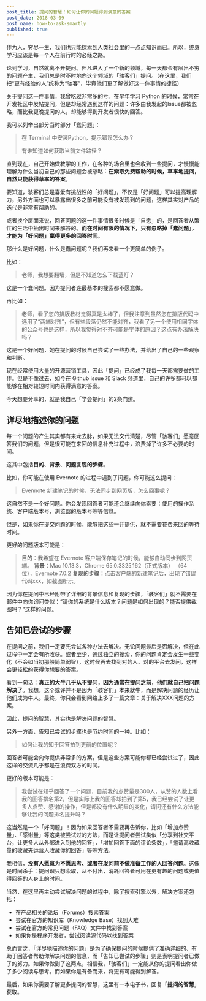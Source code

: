 ```yaml
---
post_title: 提问的智慧：如何让你的问题得到满意的答案
post_date: 2018-03-09
post_name: how-to-ask-smartly
published: true
---
```


作为人，穷尽一生，我们也只能探索到人类社会里的一点点知识而已。所以，终身学习应该是每一个人在前行时的必经之路。

论到学习，自然就离不开提问。但凡进入了一个新的领域，每一天都会有层出不穷的问题产生，我们总是时不时地向这个领域的「骇客们」提问。（在这里，我们把“更有经验的人”统称为“骇客”，毕竟他们更了解做好这一件事情的捷径）

关于提问这一件事情，我曾吃过非常多的亏。在早年学习 Python 的时候，常常在开发社区中发帖提问，但是却经常遇到这样的问题：许多由我发起的Issue都被忽略，而比我更晚提问的人，却能够得到开发者很快的回答。

我可以列举出部分当时部分「蠢问题」：

> 在 Terminal 中安装Python，提示错误怎么办？ 
>
> 有谁知道如何获取当前文件路径？

直到现在，自己开始做教学的工作，在各种的场合里也会收到一些提问，才慢慢能理解为什么当初自己的那些问题会被忽略：**在索取免费帮助的时候，草率地提问，自然只能获得草率的答案**。

要知道，骇客们总是喜爱有挑战性的「好问题」，不仅是「好问题」可以提高理解力，另外方面也可以暴露出很多之前可能没有被发现到的问题，这样其实对产品的迭代是非常有帮助的。

或者换个层面来说，回答问题的这一件事情很多时候是「自愿」的，是回答者从繁忙的生活中抽出时间来解答的。**而在时间有限的情况下，只有忽略掉「蠢问题」，才能为「好问题」赢得更多的回答时间**。

那什么是好问题，什么是蠢问题呢？我们再来看一个更简单的例子。

比如：

> 老师，我想要翻墙，但是不知道怎么下载蓝灯？

这是一个蠢问题。因为提问者连最基本的搜索都不愿意做。

再比如：

> 老师，看了您的排版教材觉得真是太棒了，但我注意到虽然您在排版代码中选用了“两端对齐”，但有些段落仍然不能对齐，我看了另一个使用相同字体的公众号也是这样，所以我觉得对不齐可能是字体的原因？这点有办法解决吗？

这是一个好问题，她在提问的时候自己尝试了一些办法，并给出了自己的一些观察和判断。

现在经常使用大量的开源营销工具，因此「提问」已经成了我每一天都需要做的工作。但是不像过去，如今在 Github issue 和 Slack 频道里，自己的许多都可以都能够在相对较短时间内获得满意的答案。

今天想要分享的，就是我自己「学会提问」的2条门道。

## 详尽地描述你的问题

每一个问题的产生其实都有来龙去脉，如果无法交代清楚，尽管「骇客们」愿意回答我们的问题，但是很可能在来回的信息补充过程中，浪费掉了许多不必要的时间。

这其中包括**目的**、**背景**、**问题复现的步骤**。

比如，你可能在使用 Evernote 的过程中遇到了问题，你可能这么提问：

> Evennote 新建笔记的时候，无法同步到网页版，怎么回事呢？

这自然不是一个好问题。你会发现回答者可能还会继续向你索要：使用的操作系统、客户端版本号、浏览器的版本号等等信息。

但是，如果你在提交问题的时候，能够把这些一并提供，就不需要花费来回的等待时间。

更好的问题版本可能是：

> **目的**：我希望在 Evernote 客户端保存笔记的时候，能够自动同步到网页端。
> **背景**：Mac 10.13.3，Chrome 65.0.3325.162（正式版本） （64 位），Evernote 7.0.2
> **复现的步骤**：点击客户端的新建笔记后，出现了错误代码xxx，如截图所示。

因为你在提问中已经附带了详细的背景信息和复现的步骤，「骇客们」就不需要在邮件中向你询问类似：“请你的系统是什么版本？问题是如何出现的？能否提供截图吗？”这样的问题。

## 告知已尝试的步骤

在提问之前，我们一定要先尝试各种办法去解决。无论问题最后是否解决，但在此过程中一定会有所收获。或者至少，通过独立的搜索，你的问题肯定会发生一些变化（不会如当初那般简单弱智），这时候再去找到对的人、对的平台去发问，这样会更轻松的获得你想要的答案。

看到一句话：**真正的大牛几乎从不提问，因为通常在提问之前，他们就自己把问题解决了**。我想，这个或许并不是因为「骇客们」本来就牛，而是解决问题的经历让他们成为牛人。最终，你只会看到网络上多了一篇文章：关于解决XXX问题的方案。

因此，提问的智慧，其实也是解决问题的智慧。

另外一方面，告知已尝试的步骤也是节约时间的一种。比如：

> 如何让我的知乎回答拍到更前的位置呢？

回答者可能会向你提供非常多的方案，但是这些方案可能你都已经尝试过了，因此这样的交流几乎都是在浪费双方的时间。

更好的版本可能是：

> 我尝试在知乎回答了一个问题，目前我的点赞量是300人，从赞的人数上看我的回答排名第2，但是实际上我的回答却拍到了第5，我已经尝试了让更多人点赞、感谢的操作，但是都没有什么明显的变化，请问还有什么方法能够让我的问题排名提升吗？

这当然是一个「好问题」！因为如果回答者不需要再告诉你，比如「增加点赞量」、「感谢量」等这类被尝试过的方法，而是让提问者尝试类似「分享到社交平台，让更多人从外部进入到他的回答」，「增加回答下面的评论条数」，「邀请高收藏量的收藏夹运营人收藏你的回答」等等方法。

我相信，**没有人愿意为不愿思考、或者在发问前不做准备工作的人回答问题**。这像是时间杀手：提问识只想索取，从不付出，消耗回答者可用在更有趣的问题或更值得回答的人身上的时间。

当然，在这里再主动尝试解决问题的过程中，除了搜索引擎以外，解决方案还包括：

- 在产品相关的论坛（Forums）搜索答案
- 尝试在官方的知识库（Knowledge Base）找到大难
- 尝试在官方的常见问题（FAQ）文件中找到答案
- 如果你是程序开发者，尝试阅读源代码以找到答案

总而言之，「详尽地描述你的问题」是为了确保提问的时候提供了准确详细的、有助于回答者帮助你解决问题的信息，而「告知已尝试的步骤」则是表明提问者已做了的努力。如果你做到了这两点，相信我，「骇客们」一定能从你的提问看出你做了多少阅读与思考。而如果你是有备而来，将更有可能得到解答。

最后，如果你需要了解更多提问的智慧，这里有一本电子书，回复「**提问的智慧**」获取。